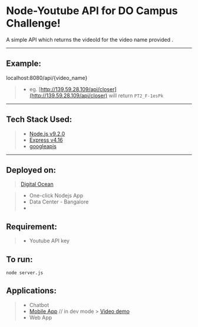 Node-Youtube API for DO Campus Challenge!
===================


A simple API which returns the videoId for the video name provided .

----------


Example:
-------------

localhost:8080/api/{video_name}

>

> - eg. [http://139.59.28.109/api/closer](http://139.59.28.109/api/closer) will return `PT2_F-1esPk`

----------


Tech Stack Used:
-------------



> 

> - [Node.js v9.2.0](https://nodejs.org/en/)
> - [Express v4.16](https://expressjs.com/)
> - [googleapis](https://www.npmjs.com/package/googleapis)


----------


Deployed on:
-------------



> [Digital Ocean](https://digitalocean.com)

> - One-click Nodejs App 
> - Data Center - Bangalore
> - 

Requirement:
-------------

> - Youtube API key


To run:
-------------

`node server.js`


Applications:
-------------

> - Chatbot
> - [Mobile App](https://drive.google.com/open?id=0Byt5FwEh155SSFZTT2dtb0xRclYzWkFVUFl1aThqWWd4Wm1z) // in dev mode
    >  [Video demo](https://youtu.be/InS1tik7Zlw)
> - Web App

